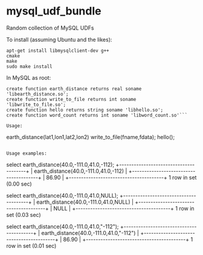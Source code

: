 # mysql_udf_bundle
Random collection of MySQL UDFs

To install (assuming Ubuntu and the likes):

```
apt-get install libmysqlclient-dev g++
cmake
make
sudo make install
```

In MySQL as root:

```
create function earth_distance returns real soname 'libearth_distance.so';
create function write_to_file returns int soname 'libwrite_to_file.so';
create function hello returns string soname 'libhello.so';
create function word_count returns int soname 'libword_count.so'```

Usage:

```
earth_distance(lat1,lon1,lat2,lon2)
write_to_file(fname,fdata);
hello();
```

Usage examples:

```
select earth_distance(40.0,-111.0,41.0,-112);
+---------------------------------------+
| earth_distance(40.0,-111.0,41.0,-112) |
+---------------------------------------+
|                                 86.90 |
+---------------------------------------+
1 row in set (0.00 sec)

select earth_distance(40.0,-111.0,41.0,NULL);
+---------------------------------------+
| earth_distance(40.0,-111.0,41.0,NULL) |
+---------------------------------------+
|                                  NULL |
+---------------------------------------+
1 row in set (0.03 sec)

select earth_distance(40.0,-111.0,41.0,"-112");
+-----------------------------------------+
| earth_distance(40.0,-111.0,41.0,"-112") |
+-----------------------------------------+
|                                   86.90 |
+-----------------------------------------+
1 row in set (0.01 sec)
```
